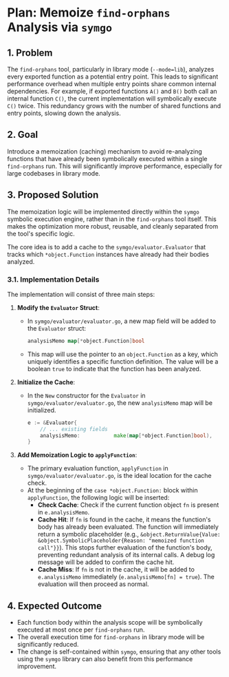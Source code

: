 # Plan: Memoize `find-orphans` Analysis via `symgo`

## 1. Problem

The `find-orphans` tool, particularly in library mode (`--mode=lib`), analyzes every exported function as a potential entry point. This leads to significant performance overhead when multiple entry points share common internal dependencies. For example, if exported functions `A()` and `B()` both call an internal function `C()`, the current implementation will symbolically execute `C()` twice. This redundancy grows with the number of shared functions and entry points, slowing down the analysis.

## 2. Goal

Introduce a memoization (caching) mechanism to avoid re-analyzing functions that have already been symbolically executed within a single `find-orphans` run. This will significantly improve performance, especially for large codebases in library mode.

## 3. Proposed Solution

The memoization logic will be implemented directly within the `symgo` symbolic execution engine, rather than in the `find-orphans` tool itself. This makes the optimization more robust, reusable, and cleanly separated from the tool's specific logic.

The core idea is to add a cache to the `symgo/evaluator.Evaluator` that tracks which `*object.Function` instances have already had their bodies analyzed.

### 3.1. Implementation Details

The implementation will consist of three main steps:

1.  **Modify the `Evaluator` Struct**:
    -   In `symgo/evaluator/evaluator.go`, a new map field will be added to the `Evaluator` struct:
        ```go
        analysisMemo map[*object.Function]bool
        ```
    -   This map will use the pointer to an `object.Function` as a key, which uniquely identifies a specific function definition. The value will be a boolean `true` to indicate that the function has been analyzed.

2.  **Initialize the Cache**:
    -   In the `New` constructor for the `Evaluator` in `symgo/evaluator/evaluator.go`, the new `analysisMemo` map will be initialized.
        ```go
        e := &Evaluator{
            // ... existing fields
            analysisMemo:           make(map[*object.Function]bool),
        }
        ```

3.  **Add Memoization Logic to `applyFunction`**:
    -   The primary evaluation function, `applyFunction` in `symgo/evaluator/evaluator.go`, is the ideal location for the cache check.
    -   At the beginning of the `case *object.Function:` block within `applyFunction`, the following logic will be inserted:
        -   **Check Cache**: Check if the current function object `fn` is present in `e.analysisMemo`.
        -   **Cache Hit**: If `fn` is found in the cache, it means the function's body has already been evaluated. The function will immediately return a symbolic placeholder (e.g., `&object.ReturnValue{Value: &object.SymbolicPlaceholder{Reason: "memoized function call"}}`). This stops further evaluation of the function's body, preventing redundant analysis of its internal calls. A debug log message will be added to confirm the cache hit.
        -   **Cache Miss**: If `fn` is not in the cache, it will be added to `e.analysisMemo` immediately (`e.analysisMemo[fn] = true`). The evaluation will then proceed as normal.

## 4. Expected Outcome

-   Each function body within the analysis scope will be symbolically executed at most once per `find-orphans` run.
-   The overall execution time for `find-orphans` in library mode will be significantly reduced.
-   The change is self-contained within `symgo`, ensuring that any other tools using the `symgo` library can also benefit from this performance improvement.
